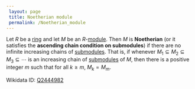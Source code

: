 ```yaml
---
 layout: page
 title: Noetherian module
 permalink: /Noetherian_module
---
```

Let $R$ be a [ring](https://defsmath.github.io/DefsMath/ring) and let $M$ be an $R$-[module](https://defsmath.github.io/DefsMath/module_over_a_ring). Then $M$ is **Noetherian** (or it satisfies the **ascending chain condition on submodules**) if there are no infinite increasing chains of [submodules](https://defsmath.github.io/DefsMath/submodule). That is, if whenever $M_1\subseteq M_2\subseteq M_3\subseteq \cdots$ is an increasing chain of [submodules](https://defsmath.github.io/DefsMath/##########submodules) of $M$, then there is a positive integer $m$ such that for all $k\geq m$, $M_k=M_m$. 

Wikidata ID: [Q2444982](https://www.wikidata.org/wiki/Q2444982)